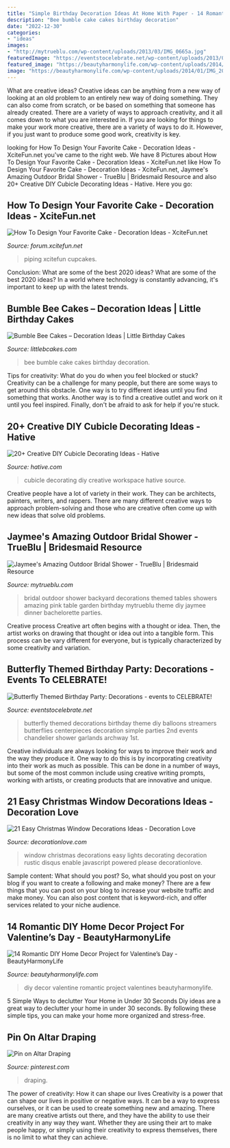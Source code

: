 ```yaml
---
title: "Simple Birthday Decoration Ideas At Home With Paper - 14 Romantic Diy Home Decor Project For Valentine’s Day"
description: "Bee bumble cake cakes birthday decoration"
date: "2022-12-30"
categories:
- "ideas"
images:
- "http://mytrueblu.com/wp-content/uploads/2013/03/IMG_0665a.jpg"
featuredImage: "https://eventstocelebrate.net/wp-content/uploads/2013/07/Butterfly-Themed-Party-Butterfly-garlands-eventstocelebrate.net_-682x1024.jpg"
featured_image: "https://beautyharmonylife.com/wp-content/uploads/2014/01/IMG_2010-b-800x1200.jpg"
image: "https://beautyharmonylife.com/wp-content/uploads/2014/01/IMG_2010-b-800x1200.jpg"
---
```



What are creative ideas?
Creative ideas can be anything from a new way of looking at an old problem to an entirely new way of doing something. They can also come from scratch, or be based on something that someone has already created. There are a variety of ways to approach creativity, and it all comes down to what you are interested in. If you are looking for things to make your work more creative, there are a variety of ways to do it. However, if you just want to produce some good work, creativity is key.

	

		
looking for How To Design Your Favorite Cake - Decoration Ideas - XciteFun.net you've came to the right web. We have 8 Pictures about How To Design Your Favorite Cake - Decoration Ideas - XciteFun.net like How To Design Your Favorite Cake - Decoration Ideas - XciteFun.net, Jaymee&#039;s Amazing Outdoor Bridal Shower - TrueBlu | Bridesmaid Resource and also 20+ Creative DIY Cubicle Decorating Ideas - Hative. Here you go:
		
    
## How To Design Your Favorite Cake - Decoration Ideas - XciteFun.net

<img loading=lazy src="https://img.xcitefun.net/users/2014/07/359398,xcitefun-cake-decoration-12.jpg" onerror="this.onerror=null;this.src='https://tse3.mm.bing.net/th?id=OIP.VdPdESXgaAE7LdtacEkEFAHaJ4&amp;pid=15.1';" alt="How To Design Your Favorite Cake - Decoration Ideas - XciteFun.net">

_Source: forum.xcitefun.net_

>piping xcitefun cupcakes. 

	

Conclusion: What are some of the best 2020 ideas?
What are some of the best 2020 ideas? In a world where technology is constantly advancing, it's important to keep up with the latest trends.

    
## Bumble Bee Cakes – Decoration Ideas | Little Birthday Cakes

<img loading=lazy src="http://www.littlebcakes.com/wp-content/uploads/2014/01/Bumble-Bee-Cake-764x1024.jpg" onerror="this.onerror=null;this.src='https://tse4.mm.bing.net/th?id=OIP.-OW96QyxNzMAYmaofbbSUQHaJ7&amp;pid=15.1';" alt="Bumble Bee Cakes – Decoration Ideas | Little Birthday Cakes">

_Source: littlebcakes.com_

>bee bumble cake cakes birthday decoration. 

	

Tips for creativity: What do you do when you feel blocked or stuck?
Creativity can be a challenge for many people, but there are some ways to get around this obstacle. One way is to try different ideas until you find something that works. Another way is to find a creative outlet and work on it until you feel inspired. Finally, don't be afraid to ask for help if you're stuck.

    
## 20+ Creative DIY Cubicle Decorating Ideas - Hative

<img loading=lazy src="https://hative.com/wp-content/uploads/2014/06/cubicle-decorating-ideas/5-cubicle-decorating-ideas.jpg" onerror="this.onerror=null;this.src='https://tse1.mm.bing.net/th?id=OIP.kN64pKn6kPcVyFxPZPLnNAHaJ4&amp;pid=15.1';" alt="20+ Creative DIY Cubicle Decorating Ideas - Hative">

_Source: hative.com_

>cubicle decorating diy creative workspace hative source. 

	

Creative people have a lot of variety in their work. They can be architects, painters, writers, and rappers. There are many different creative ways to approach problem-solving and those who are creative often come up with new ideas that solve old problems.

    
## Jaymee&#039;s Amazing Outdoor Bridal Shower - TrueBlu | Bridesmaid Resource

<img loading=lazy src="http://mytrueblu.com/wp-content/uploads/2013/03/IMG_0665a.jpg" onerror="this.onerror=null;this.src='https://tse4.mm.bing.net/th?id=OIP.1WdKmiK8zcDr9F0PeIiZnwHaLH&amp;pid=15.1';" alt="Jaymee&#039;s Amazing Outdoor Bridal Shower - TrueBlu | Bridesmaid Resource">

_Source: mytrueblu.com_

>bridal outdoor shower backyard decorations themed tables showers amazing pink table garden birthday mytrueblu theme diy jaymee dinner bachelorette parties. 

	

Creative process
Creative art often begins with a thought or idea. Then, the artist works on drawing that thought or idea out into a tangible form. This process can be vary different for everyone, but is typically characterized by some creativity and variation.

    
## Butterfly Themed Birthday Party: Decorations - Events To CELEBRATE!

<img loading=lazy src="https://eventstocelebrate.net/wp-content/uploads/2013/07/Butterfly-Themed-Party-Butterfly-garlands-eventstocelebrate.net_-682x1024.jpg" onerror="this.onerror=null;this.src='https://tse2.mm.bing.net/th?id=OIP.gN3BhSdh06_qPKaIlbs7wwHaLH&amp;pid=15.1';" alt="Butterfly Themed Birthday Party: Decorations - events to CELEBRATE!">

_Source: eventstocelebrate.net_

>butterfly themed decorations birthday theme diy balloons streamers butterflies centerpieces decoration simple parties 2nd events chandelier shower garlands archway 1st. 

	

Creative individuals are always looking for ways to improve their work and the way they produce it. One way to do this is by incorporating creativity into their work as much as possible. This can be done in a number of ways, but some of the most common include using creative writing prompts, working with artists, or creating products that are innovative and unique.

    
## 21 Easy Christmas Window Decorations Ideas - Decoration Love

<img loading=lazy src="http://decorationlove.com/wp-content/uploads/2016/11/Christmas-Lights-Window-Decorating-Ideas-6.jpg" onerror="this.onerror=null;this.src='https://tse1.mm.bing.net/th?id=OIP.JPXubQXSnbJjpJtrNr9hhgHaJ4&amp;pid=15.1';" alt="21 Easy Christmas Window Decorations Ideas - Decoration Love">

_Source: decorationlove.com_

>window christmas decorations easy lights decorating decoration rustic disqus enable javascript powered please decorationlove. 

	

Sample content: What should you post?
So, what should you post on your blog if you want to create a following and make money? 
There are a few things that you can post on your blog to increase your website traffic and make money. You can also post content that is keyword-rich, and offer services related to your niche audience.

    
## 14 Romantic DIY Home Decor Project For Valentine’s Day - BeautyHarmonyLife

<img loading=lazy src="https://beautyharmonylife.com/wp-content/uploads/2014/01/IMG_2010-b-800x1200.jpg" onerror="this.onerror=null;this.src='https://tse3.mm.bing.net/th?id=OIP.HB45oKSxRflUs_nmZKVJuQHaLH&amp;pid=15.1';" alt="14 Romantic DIY Home Decor Project for Valentine’s Day - BeautyHarmonyLife">

_Source: beautyharmonylife.com_

>diy decor valentine romantic project valentines beautyharmonylife. 

	

5 Simple Ways to declutter Your Home in Under 30 Seconds
Diy ideas are a great way to declutter your home in under 30 seconds. By following these simple tips, you can make your home more organized and stress-free.

    
## Pin On Altar Draping

<img loading=lazy src="https://i.pinimg.com/736x/f6/71/1d/f6711d445f5b374e594d2bc1be7f409b.jpg" onerror="this.onerror=null;this.src='https://tse1.mm.bing.net/th?id=OIP.M3mxQ9CYoCZdMBx3MulfnwHaJ3&amp;pid=15.1';" alt="Pin on Altar Draping">

_Source: pinterest.com_

>draping. 

	

The power of creativity: How it can shape our lives
Creativity is a power that can shape our lives in positive or negative ways. It can be a way to express ourselves, or it can be used to create something new and amazing. There are many creative artists out there, and they have the ability to use their creativity in any way they want. Whether they are using their art to make people happy, or simply using their creativity to express themselves, there is no limit to what they can achieve.

